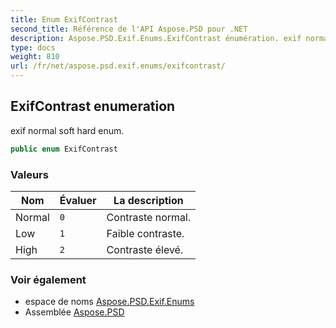 ```yaml
---
title: Enum ExifContrast
second_title: Référence de l'API Aspose.PSD pour .NET
description: Aspose.PSD.Exif.Enums.ExifContrast énumération. exif normal soft hard enum.
type: docs
weight: 810
url: /fr/net/aspose.psd.exif.enums/exifcontrast/
---
```

## ExifContrast enumeration

exif normal soft hard enum.

```csharp
public enum ExifContrast
```

### Valeurs

| Nom | Évaluer | La description |
| --- | --- | --- |
| Normal | `0` | Contraste normal. |
| Low | `1` | Faible contraste. |
| High | `2` | Contraste élevé. |

### Voir également

* espace de noms [Aspose.PSD.Exif.Enums](../../aspose.psd.exif.enums/)
* Assemblée [Aspose.PSD](../../)


